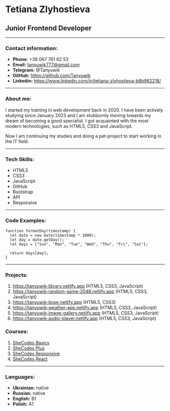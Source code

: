 # Tetiana Zlyhostieva
## Junior Frontend Developer
***
### Contact information:
+ **Phone:** +38 067 761 62 53
+ **Email:** tanyuwik777@gmail.com
+ **Telegram:** @Tanyuwik
+ **GitHub:** https://github.com/Tanyuwik
+ **Linkedin:** https://www.linkedin.com/in/tetiana-zlyhostieva-b8b962218/
*** 
### About me:
I started my training in web development back in 2020. I have been actively studying since January 2023 and I am stubbornly moving towards my dream of becoming a good specialist. I got acquainted with the most modern technologies, such as HTML5, CSS3 and JavaScript.

Now I am continuing my studies and doing a pet-project to start working in the IT field.
***
### Tech Skills:
- HTML5
- CSS3
- JavaScript
- GitHub
- Bootstrap
- API
- Responsive
***
### Code Examples:
```
function formatDay(timestamp) {
  let date = new Date(timestamp * 1000);
  let day = date.getDay();
  let days = ["Sun", "Mon", "Tue", "Wed", "Thu", "Fri", "Sat"];

  return days[day];
}
```
***
### Projects:
1. https://tanyuwik-library.netlify.app (HTML5, CSS3, JavaScript)
2. https://tanyuwik-random-game-2048.netlify.app (HTML5, CSS3, JavaScript)
3. https://tanyuwik-bose.netlify.app (HTML5, CSS3)
4. https://tanyuwik-weather-app.netlify.app (HTML5, CSS3, JavaScript)
5. https://tanyuwik-image-gallery.netlify.app (HTML5, CSS3, JavaScript)
6. https://tanyuwik-audio-player.netlify.app (HTML5, CSS3, JavaScript)

### Courses:
1. [SheCodes Basics](https://www.shecodes.io/certificates/37bd085cafb15a97da6674d53b034b61)
2. [SheCodes Plus](https://www.shecodes.io/certificates/34d9837f4778172d927cedb89a87fafe)
3. [SheCodes Responsive](https://www.shecodes.io/certificates/4c878477b88938f8c82fee7fc9be0637)
4. [SheCodes React](https://www.shecodes.io/certificates/3b40069acb4742a03dc5b5335e9e3a36)
***
### Languages:
+ **Ukrainian:** native
+ **Russian:** native
+ **English:** B1
+ **Polish:** A1

